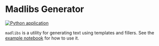# Madlibs Generator

[![Python application](https://github.com/svivek/madlibs/actions/workflows/python-app.yml/badge.svg)](https://github.com/svivek/madlibs/actions/workflows/python-app.yml)

`madlibs` is a utility for generating text using templates and fillers. See the 
[example notebook](<notebooks/Usage and examples.ipynb>) for how to use it.

